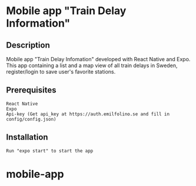# Mobile app "Train Delay Information"

## Description
Mobile app "Train Delay Infomation" developed with React Native and Expo.
This app containing a list and a map view of all train delays in Sweden, register/login to save user's favorite stations.

## Prerequisites
    React Native
    Expo
    Api-key (Get api_key at https://auth.emilfolino.se and fill in config/config.json)
    

## Installation
    Run "expo start" to start the app
# mobile-app
